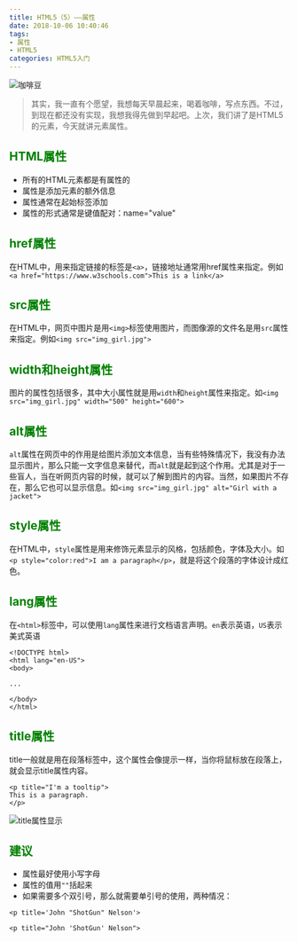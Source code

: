 ```yaml
---
title: HTML5（5）——属性
date: 2018-10-06 10:40:46
tags: 
- 属性
- HTML5
categories: HTML5入门
---
```


![咖啡豆](https://upload-images.jianshu.io/upload_images/3478485-9d881188bebeb5b7.jpeg?imageMogr2/auto-orient/strip%7CimageView2/2/w/1240)
> 其实，我一直有个愿望，我想每天早晨起来，喝着咖啡，写点东西。不过，到现在都还没有实现，我想我得先做到早起吧。上次，我们讲了是HTML5的元素，今天就讲元素属性。



<!--less-->

## <font color="green">HTML属性</font>

- 所有的HTML元素都是有属性的
- 属性是添加元素的额外信息
- 属性通常在起始标签添加
- 属性的形式通常是键值配对：name="value"

## <font color="green">href属性</font>
在HTML中，用来指定链接的标签是`<a>`，链接地址通常用href属性来指定。例如`<a href="https://www.w3schools.com">This is a link</a>`

## <font color="green">src属性</font>
在HTML中，网页中图片是用`<img>`标签使用图片，而图像源的文件名是用`src`属性来指定。例如`<img src="img_girl.jpg">`

## <font color="green">width和height属性</font>
图片的属性包括很多，其中大小属性就是用`width`和`height`属性来指定。如`<img src="img_girl.jpg" width="500" height="600">`

## <font color="green">alt属性</font>
`alt`属性在网页中的作用是给图片添加文本信息，当有些特殊情况下，我没有办法显示图片，那么只能一文字信息来替代，而`alt`就是起到这个作用。尤其是对于一些盲人，当在听网页内容的时候，就可以了解到图片的内容。当然，如果图片不存在，那么它也可以显示信息。如`<img src="img_girl.jpg" alt="Girl with a jacket">`

## <font color="green">style属性</font>
在HTML中，`style`属性是用来修饰元素显示的风格，包括颜色，字体及大小。如`<p style="color:red">I am a paragraph</p>`，就是将这个段落的字体设计成红色。

## <font color="green">lang属性</font>
在`<html>`标签中，可以使用`lang`属性来进行文档语言声明。`en`表示英语，`US`表示美式英语
```
<!DOCTYPE html>
<html lang="en-US">
<body>

...

</body>
</html>
```

## <font color="green">title属性</font>
title一般就是用在段落标签中，这个属性会像提示一样，当你将鼠标放在段落上，就会显示title属性内容。
```
<p title="I'm a tooltip">
This is a paragraph.
</p>
```
![title属性显示](https://upload-images.jianshu.io/upload_images/3478485-3e5aaa12e7f0b4cb.png?imageMogr2/auto-orient/strip%7CimageView2/2/w/1240)

## <font color="green">建议</font>
- 属性最好使用小写字母
- 属性的值用`""`括起来
- 如果需要多个双引号，那么就需要单引号的使用，两种情况：
```
<p title='John "ShotGun" Nelson'>

<p title="John 'ShotGun' Nelson">
```

